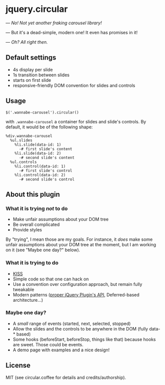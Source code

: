 jquery.circular
===============

— *No! Not yet another fraking carousel library!*

— But it's a dead-simple, modern one! It even has promises in it!

— *Oh? All right then.*

Default settings
----------------

* 4s display per slide
* 1s transition between slides
* starts on first slide
* responsive-friendly DOM convention for slides and controls

Usage
-----

``` jquery
$('.wannabe-carousel').circular()
```

with `.wannabe-carousel` a container for slides and slide's controls. By
default, it would be of the following shape:

``` haml
%div.wannabe-carousel
  %ul.slides
    %li.slide(data-id: 1)
      -# first slide's content
    %li.slide(data-id: 2)
      -# second slide's content
  %ul.controls
    %li.control(data-id: 1)
      -# first slide's control
    %li.control(data-id: 2)
      -# second slide's control
```

About this plugin
-----------------

### What it is trying *not* to do

* Make unfair assumptions about your DOM tree
* Be overall complicated
* Provide styles

By "trying", I mean those are my goals. For instance, it *does* make some
unfair assumptions about your DOM tree at the moment, but I am working on
it (see "Maybe one day?" below).

### What it is trying to do

* [KISS](http://en.wikipedia.org/wiki/KISS_principle)
* Simple code so that one can hack on
* Use a convention over configuration approach, but remain fully tweakable
* Modern patterns ([proper jQuery Plugin's API](http://kaibun.net/blog/2013/04/19/a-fully-fledged-coffeescript-boilerplate-for-jquery-plugins/),
  Deferred-based architecture…)

### Maybe one day?

* A *small* range of events (started, next, selected, stopped)
* Allow the slides and the controls to be anywhere in the DOM (fully
  data-\* based)
* Some hooks (beforeStart, beforeStop, things like that) because hooks are
  sweet. Those could be events.
* A demo page with examples and a nice design!

License
-------

MIT (see circular.coffee for details and credits/authorship).

